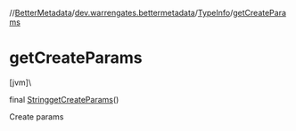 //[BetterMetadata](../../../index.md)/[dev.warrengates.bettermetadata](../index.md)/[TypeInfo](index.md)/[getCreateParams](get-create-params.md)

# getCreateParams

[jvm]\

final [String](https://docs.oracle.com/javase/8/docs/api/java/lang/String.html)[getCreateParams](get-create-params.md)()

Create params
